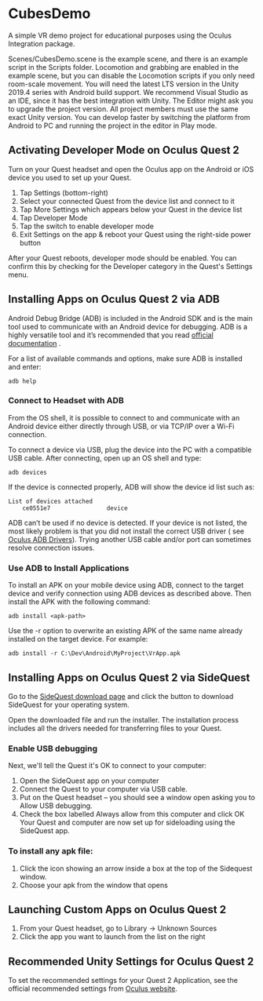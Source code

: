 # CubesDemo

A simple VR demo project for educational purposes using the Oculus Integration package.

Scenes/CubesDemo.scene is the example scene, and there is an example script in the Scripts folder. Locomotion and
grabbing are enabled in the example scene, but you can disable the Locomotion scripts if you only need room-scale
movement. You will need the latest LTS version in the Unity 2019.4 series with Android build support. We recommend
Visual Studio as an IDE, since it has the best integration with Unity. The Editor might ask you to upgrade the project
version. All project members must use the same exact Unity version. You can develop faster by switching the platform
from Android to PC and running the project in the editor in Play mode.

## Activating Developer Mode on Oculus Quest 2

Turn on your Quest headset and open the Oculus app on the Android or iOS device you used to set up your Quest.

1. Tap Settings (bottom-right)
2. Select your connected Quest from the device list and connect to it
3. Tap More Settings which appears below your Quest in the device list
4. Tap Developer Mode
5. Tap the switch to enable developer mode
6. Exit Settings on the app & reboot your Quest using the right-side power button

After your Quest reboots, developer mode should be enabled. You can confirm this by checking for the Developer category
in the Quest's Settings menu.

## Installing Apps on Oculus Quest 2 via ADB

Android Debug Bridge (ADB) is included in the Android SDK and is the main tool used to communicate with an Android
device for debugging. ADB is a highly versatile tool and it’s recommended that you
read [official documentation](https://developer.android.com/studio/command-line/adb) .

For a list of available commands and options, make sure ADB is installed and enter:

```shell
adb help
```

### Connect to Headset with ADB

From the OS shell, it is possible to connect to and communicate with an Android device either directly through USB, or
via TCP/IP over a Wi-Fi connection.

To connect a device via USB, plug the device into the PC with a compatible USB cable. After connecting, open up an OS
shell and type:

```shell
adb devices
```

If the device is connected properly, ADB will show the device id list such as:

```shell
List of devices attached
    ce0551e7                device
```

ADB can’t be used if no device is detected. If your device is not listed, the most likely problem is that you did not
install the correct USB driver (
see [Oculus ADB Drivers](https://developer.oculus.com/downloads/package/oculus-adb-drivers/)). Trying another USB cable
and/or port can sometimes resolve connection issues.

### Use ADB to Install Applications

To install an APK on your mobile device using ADB, connect to the target device and verify connection using ADB devices
as described above. Then install the APK with the following command:

```shell
adb install <apk-path>
```

Use the -r option to overwrite an existing APK of the same name already installed on the target device. For example:

```shell
adb install -r C:\Dev\Android\MyProject\VrApp.apk
```

## Installing Apps on Oculus Quest 2 via SideQuest

Go to the [SideQuest download page](https://sidequestvr.com/download) and click the button to download SideQuest for
your operating system.

Open the downloaded file and run the installer. The installation process includes all the drivers needed for
transferring files to your Quest.

### Enable USB debugging
Next, we'll tell the Quest it's OK to connect to your computer:

1. Open the SideQuest app on your computer
2. Connect the Quest to your computer via USB cable.
3. Put on the Quest headset – you should see a window open asking you to Allow USB debugging.
4. Check the box labelled Always allow from this computer and click OK
Your Quest and computer are now set up for sideloading using the SideQuest app.

### To install any apk file:

1. Click the icon showing an arrow inside a box at the top of the Sidequest window.
2. Choose your apk from the window that opens

## Launching Custom Apps on Oculus Quest 2

1. From your Quest headset, go to Library -> Unknown Sources
2. Click the app you want to launch from the list on the right

## Recommended Unity Settings for Oculus Quest 2

To set the recommended settings for your Quest 2 Application, see the official recommended settings
from [Oculus website](https://developer.oculus.com/documentation/unity/unity-conf-settings/).